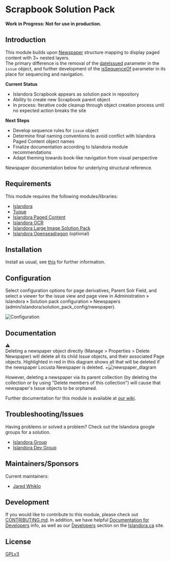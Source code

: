 # Scrapbook Solution Pack

**Work in Progress: Not for use in production.**

## Introduction

This module builds upon [Newspaper](https://github.com/Islandora/islandora_solution_pack_newspaper) structure mapping to display paged content with 3+ nested layers.  
The primary difference is the removal of the [dateIssued](http://books.xmlschemata.org/relaxng/ch19-77049.html) parameter in the `issue` object, and further development of the [isSequenceOf](http://books.xmlschemata.org/relaxng/ch19-77247.html) parameter in its place for sequencing and navigation.    

**Current Status**

* Islandora Scrapbook appears as solution pack in repository
* Ability to create new Scrapbook parent object
* In process: Iterative code cleanup through object creation process until no expected action breaks the site

**Next Steps**

* Develop sequence rules for `issue` object
* Determine final naming conventions to avoid conflict with Islandora Paged Content object names
* Finalize documentation according to Islandora module recommendations
* Adapt theming towards book-like navigation from visual perspective

Newspaper documentation below for underlying structural reference.

## Requirements

This module requires the following modules/libraries:

* [Islandora](https://github.com/islandora/islandora)
* [Tuque](https://github.com/islandora/tuque)
* [Islandora Paged Content](https://github.com/islandora_paged_content)
* [Islandora OCR](https://github.com/Islandora/islandora_ocr)
* [Islandora Large Image Solution Pack](https://github.com/Islandora/islandora_solution_pack_large_image)
* [Islandora Openseadragon](https://github.com/islandora_openseadragon) (optional)

## Installation

Install as usual, see [this](https://drupal.org/documentation/install/modules-themes/modules-7) for further information.

## Configuration

Select configuration options for page derivatives, Parent Solr Field, and select a viewer for the issue view and page view in  Administration » Islandora » Solution pack configuration » Newspapers (admin/islandora/solution_pack_config/newspaper).


![Configuration](https://camo.githubusercontent.com/00b3d34d5927b733689ce0d1598a79c832082937/687474703a2f2f692e696d6775722e636f6d2f56764b6a6479462e706e67)

## Documentation
:warning: <br/>Deleting a newspaper object directly (Manage > Properties >  Delete Newspaper) will delete all its child Issue objects, and their associated Page objects. Highlighted in red in this diagram shows all that will be deleted if the newspaper Locusta Newspaper is deleted. 
+![newspaper_diagram](https://user-images.githubusercontent.com/2738244/30652457-6ea939e0-9df6-11e7-851b-d298ca1e631b.png)

However, deleting a newspaper via its parent collection (by deleting the collection or by using "Delete members of this collection") will cause that newspaper's Issue objects to be orphaned.

Further documentation for this module is available at [our wiki](https://wiki.duraspace.org/display/ISLANDORA/Newspaper+Solution+Pack).

## Troubleshooting/Issues

Having problems or solved a problem? Check out the Islandora google groups for a solution.

* [Islandora Group](https://groups.google.com/forum/?hl=en&fromgroups#!forum/islandora)
* [Islandora Dev Group](https://groups.google.com/forum/?hl=en&fromgroups#!forum/islandora-dev)

## Maintainers/Sponsors

Current maintainers:

* [Jared Whiklo](https://github.com/whikloj)

## Development

If you would like to contribute to this module, please check out [CONTRIBUTING.md](CONTRIBUTING.md). In addition, we have helpful [Documentation for Developers](https://github.com/Islandora/islandora/wiki#wiki-documentation-for-developers) info, as well as our [Developers](http://islandora.ca/developers) section on the [Islandora.ca](http://islandora.ca) site.

## License

[GPLv3](http://www.gnu.org/licenses/gpl-3.0.txt)
